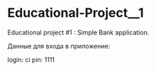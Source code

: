 # Educational-Project__1
Educational project #1 : Simple Bank application.

Данные для входа в приложение:

login: ci
pin: 1111
